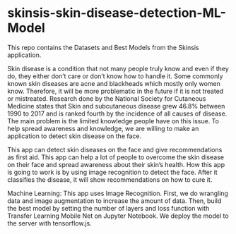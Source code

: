 # skinsis-skin-disease-detection-ML-Model
This repo contains the Datasets and  Best Models from the Skinsis application.

Skin disease is a condition that not many people truly know and even if they do, they either don’t care or don’t know how to handle it. Some commonly known skin diseases are acne and blackheads which mostly only women know. Therefore, it will be more problematic in the future if it is not treated or mistreated. Research done by the National Society for Cutaneous Medicine states that Skin and subcutaneous disease grew 46.8% between 1990 to 2017 and is ranked fourth by the incidence of all causes of disease. The main problem is the limited knowledge people have on this issue. To help spread awareness and knowledge, we are willing to make an application to detect skin disease on the face. 

This app can detect skin diseases on the face and give recommendations as first aid. This app can help a lot of people to overcome the skin disease on their face and spread awareness about their skin’s health. How this app is going to work is by using image recognition to detect the face. After it classifies the disease, it will show recommendations on how to cure it.

Machine Learning: This app uses Image Recognition. First, we do wrangling data and image augmentation to increase the amount of data. Then, build the best model by setting the number of layers and loss function with Transfer Learning Mobile Net on Jupyter Notebook. We deploy the model to the server with tensorflow.js.
